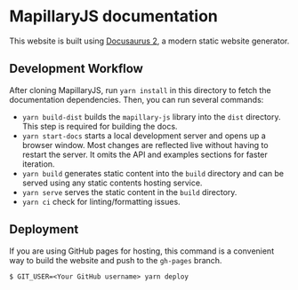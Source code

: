 # MapillaryJS documentation

This website is built using [Docusaurus 2](https://docusaurus.io/), a modern static website generator.

## Development Workflow

After cloning MapillaryJS, run `yarn install` in this directory to fetch the documentation dependencies. Then, you can run several commands:

- `yarn build-dist` builds the `mapillary-js` library into the `dist` directory. This step is required for building the docs.
- `yarn start-docs` starts a local development server and opens up a browser window. Most changes are reflected live without having to restart the server. It omits the API and examples sections for faster iteration.
- `yarn build` generates static content into the `build` directory and can be served using any static contents hosting service.
- `yarn serve` serves the static content in the `build` directory.
- `yarn ci` check for linting/formatting issues.

## Deployment

If you are using GitHub pages for hosting, this command is a convenient way to build the website and push to the `gh-pages` branch.

```
$ GIT_USER=<Your GitHub username> yarn deploy
```
